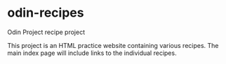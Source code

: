 # odin-recipes
Odin Project recipe project

This project is an HTML practice website containing various recipes. The main index page will include links to the individual recipes. 